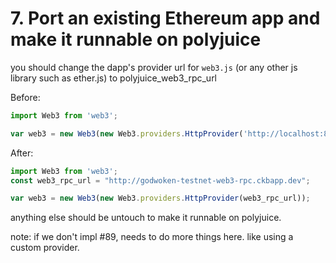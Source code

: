 # 7. Port an existing Ethereum app and make it runnable on polyjuice

you should change the dapp's provider url for `web3.js` (or any other js library such as ether.js) to polyjuice_web3_rpc_url

Before:

```js
import Web3 from 'web3';

var web3 = new Web3(new Web3.providers.HttpProvider('http://localhost:8545'));
```

After:

```js
import Web3 from 'web3';
const web3_rpc_url = "http://godwoken-testnet-web3-rpc.ckbapp.dev"; 

var web3 = new Web3(new Web3.providers.HttpProvider(web3_rpc_url));
```

anything else should be untouch to make it runnable on polyjuice.

note: if we don't impl #89, needs to do more things here. like using a custom provider.
